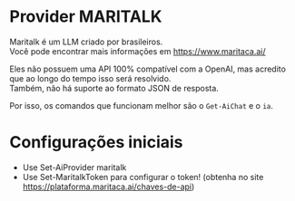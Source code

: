 # Provider MARITALK

Maritalk é um LLM criado por brasileiros.  
Você pode encontrar mais informações em https://www.maritaca.ai/

Eles não possuem uma API 100% compatível com a OpenAI, mas acredito que ao longo do tempo isso será resolvido.  
Também, não há suporte ao formato JSON de resposta.  

Por isso, os comandos que funcionam melhor são o `Get-AiChat` e o `ia`.  


# Configurações iniciais 

* Use Set-AiProvider maritalk
* Use Set-MaritalkToken para configurar o token! (obtenha no site https://plataforma.maritaca.ai/chaves-de-api)

